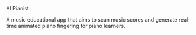 AI Pianist

A music educational app that aims to scan music scores and generate real-time animated piano fingering for piano learners.